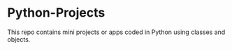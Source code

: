 # Python-Projects
This repo contains mini projects or apps coded in Python using classes and objects.
